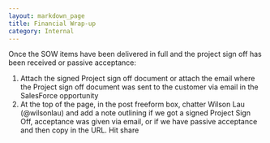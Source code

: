 ```yaml
---
layout: markdown_page
title: Financial Wrap-up
category: Internal
---
```


Once the SOW items have been delivered in full and the project sign off has been received or passive acceptance:

1. Attach the signed Project sign off document or attach the email where the Project sign off document was sent to the customer via email in the SalesForce opportunity
1. At the top of the page, in the post freeform box, chatter Wilson Lau (@wilsonlau) and add a note outlining if we got a signed Project Sign Off, acceptance was given via email, or if we have passive acceptance and then copy in the URL.  Hit share

